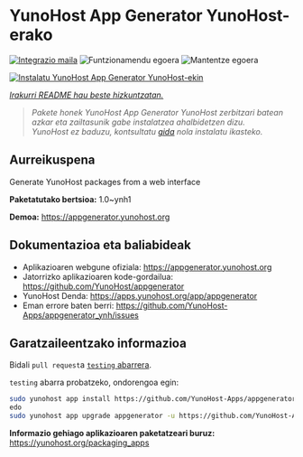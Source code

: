 <!--
Ohart ongi: README hau automatikoki sortu da <https://github.com/YunoHost/apps/tree/master/tools/readme_generator>ri esker
EZ editatu eskuz.
-->

# YunoHost App Generator YunoHost-erako

[![Integrazio maila](https://dash.yunohost.org/integration/appgenerator.svg)](https://ci-apps.yunohost.org/ci/apps/appgenerator/) ![Funtzionamendu egoera](https://ci-apps.yunohost.org/ci/badges/appgenerator.status.svg) ![Mantentze egoera](https://ci-apps.yunohost.org/ci/badges/appgenerator.maintain.svg)

[![Instalatu YunoHost App Generator YunoHost-ekin](https://install-app.yunohost.org/install-with-yunohost.svg)](https://install-app.yunohost.org/?app=appgenerator)

*[Irakurri README hau beste hizkuntzatan.](./ALL_README.md)*

> *Pakete honek YunoHost App Generator YunoHost zerbitzari batean azkar eta zailtasunik gabe instalatzea ahalbidetzen dizu.*  
> *YunoHost ez baduzu, kontsultatu [gida](https://yunohost.org/install) nola instalatu ikasteko.*

## Aurreikuspena

Generate YunoHost packages from a web interface


**Paketatutako bertsioa:** 1.0~ynh1

**Demoa:** <https://appgenerator.yunohost.org>
## Dokumentazioa eta baliabideak

- Aplikazioaren webgune ofiziala: <https://appgenerator.yunohost.org>
- Jatorrizko aplikazioaren kode-gordailua: <https://github.com/YunoHost/appgenerator>
- YunoHost Denda: <https://apps.yunohost.org/app/appgenerator>
- Eman errore baten berri: <https://github.com/YunoHost-Apps/appgenerator_ynh/issues>

## Garatzaileentzako informazioa

Bidali `pull request`a [`testing` abarrera](https://github.com/YunoHost-Apps/appgenerator_ynh/tree/testing).

`testing` abarra probatzeko, ondorengoa egin:

```bash
sudo yunohost app install https://github.com/YunoHost-Apps/appgenerator_ynh/tree/testing --debug
edo
sudo yunohost app upgrade appgenerator -u https://github.com/YunoHost-Apps/appgenerator_ynh/tree/testing --debug
```

**Informazio gehiago aplikazioaren paketatzeari buruz:** <https://yunohost.org/packaging_apps>
